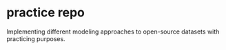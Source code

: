 # practice repo
Implementing different modeling approaches to open-source datasets with practicing purposes.
